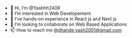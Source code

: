 - 👋 Hi, I’m @Yashhh2409
- 👀 I’m interested in Web Developement
- 🌱 I’ve hands-on experience in React js and Next js
- 💞️ I’m looking to collaborate on Web Based Applications
- 📫 How to reach me @dhande.yash2001@gmail.com

<!---
Yashhh2409/Yashhh2409 is a ✨ special ✨ repository because its `README.md` (this file) appears on your GitHub profile.
You can click the Preview link to take a look at your changes.
--->
